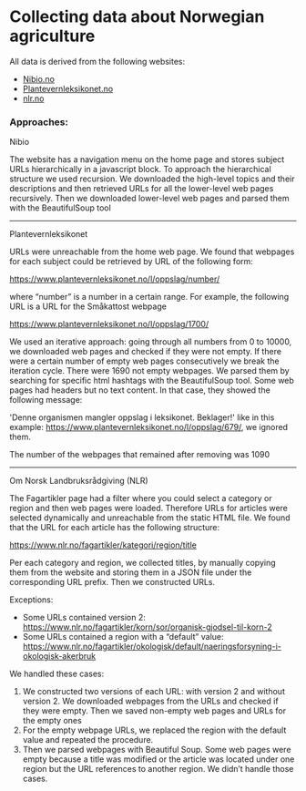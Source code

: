 # Collecting data about Norwegian agriculture

All data is derived from the following websites:

- [Nibio.no](https://www.nibio.no/)
- [Plantevernleksikonet.no](https://www.plantevernleksikonet.no/)
- [nlr.no](https://www.nlr.no/fagartikler)

### Approaches:

Nibio

The website has a navigation menu on the home page and stores subject URLs hierarchically in a javascript block. To approach the hierarchical structure we used recursion. We downloaded the high-level topics and their descriptions and then retrieved URLs for all the lower-level web pages recursively. Then we downloaded lower-level web pages and parsed them with the BeautifulSoup tool

---
Plantevernleksikonet

URLs were unreachable from the home web page. We found that webpages for each subject could be retrieved by URL of the following form:

https://www.plantevernleksikonet.no/l/oppslag/number/

where “number” is a number in a certain range. For example, the following URL is a URL for the Småkattost webpage

https://www.plantevernleksikonet.no/l/oppslag/1700/

We used an iterative approach: going through all numbers from 0 to 10000, we downloaded web pages and checked if they were not empty. If there were a certain number of empty web pages consecutively we break the iteration cycle.
There were 1690 not empty webpages. We parsed them by searching for specific html hashtags with the BeautifulSoup tool.
Some web pages had headers but no text content. In that case, they showed the following message:

'Denne organismen mangler oppslag i leksikonet. Beklager!'
like in this example: https://www.plantevernleksikonet.no/l/oppslag/679/, we ignored them.

The number of the webpages that remained after removing was 1090

---
Om Norsk Landbruksrådgiving (NLR)

The Fagartikler page had a filter where you could select a category or region and then web pages were loaded. Therefore URLs for articles were selected dynamically and unreachable from the static HTML file.
We found that the URL for each article has the following structure:

https://www.nlr.no/fagartikler/kategori/region/title

Per each category and region, we collected titles, by manually copying them from the website and storing them in a JSON file under the corresponding URL prefix. Then we constructed URLs.

Exceptions:
- Some URLs contained version 2:
https://www.nlr.no/fagartikler/korn/sor/organisk-gjodsel-til-korn-2
- Some URLs contained a region with a “default” value:
https://www.nlr.no/fagartikler/okologisk/default/naeringsforsyning-i-okologisk-akerbruk

We handled these cases:
1. We constructed two versions of each URL: with version 2 and without version 2. We
downloaded webpages from the URLs and checked if they were empty. Then we
saved non-empty web pages and URLs for the empty ones
2. For the empty webpage URLs, we replaced the region with the default value and
repeated the procedure.
3. Then we parsed webpages with Beautiful Soup.
Some web pages were empty because a title was modified or the article was located under one region but the URL references to another region. We didn’t handle those cases.
